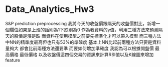 # Data_Analytics_Hw3
S&amp;P prediction
preprocessing 我將今天的收盤價跟隔天的收盤價對比，新增一個欄位如果是上漲的話則為1下跌則為0
作為我資料的y值，利用三種方法來預測隔天的股價是漲是跌
而資料在使用模型之前要先標準化才可以帶入模型
而三種方法中NN的精準度最高但也只有53%的準確度
基本上NN比起前兩種方法只要是資料量夠大
都會比前兩種方法還要準
而要如何增加準確度
我認為可以根據開盤價 最高價格 最低價格 以及收盤價這四個交易的資訊來計算RSI值以及K線圖來增加feature

